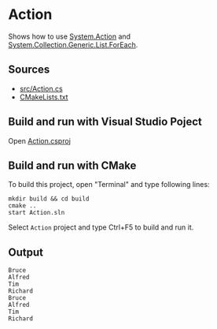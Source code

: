 # Action

Shows how to use [System.Action](https://learn.microsoft.com/en-us/dotnet/api/system.action) and [System.Collection.Generic.List.ForEach](https://learn.microsoft.com/en-us/dotnet/api/system.collections.generic.list-1.foreach#system-collections-generic-list-foreach(system-action(()))). 

## Sources

* [src/Action.cs](src/Action.cs)
* [CMakeLists.txt](CMakeLists.txt)

## Build and run with Visual Studio Poject

Open [Action.csproj](Action.csproj)

## Build and run with CMake

To build this project, open "Terminal" and type following lines:

```batch
mkdir build && cd build
cmake ..
start Action.sln
```

Select `Action` project and type Ctrl+F5 to build and run it.

## Output

```
Bruce
Alfred
Tim
Richard
Bruce
Alfred
Tim
Richard
```
